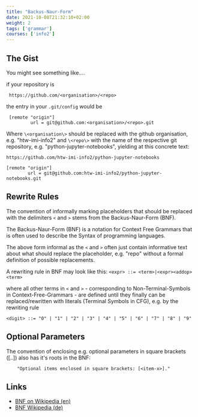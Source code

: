 ```yaml
---
title: "Backus-Naur-Form"
date: 2021-10-08T21:32:10+02:00
weight: 2
tags: ['grammar']
courses: ['info2']
---
```


## The Gist

You might see something like....

if your repository is

     https://github.com/<organisation>/<repo>

the entry in your `.git/config` would be

     [remote "origin"]
             url = git@github.com:<organisation>/<repo>.git

Where `\<organisation\>` should be replaced with the github organisation, e.g. "htw-imi-info2" and
`\<repo\>` with the name of the respective git repository, e.g. "python-jupyter-notebooks", yielding at this concrete text:

    https://github.com/htw-imi-info2/python-jupyter-notebooks

    [remote "origin"]
            url = git@github.com:htw-imi-info2/python-jupyter-notebooks.git

## Rewrite Rules

The convention of informally marking placeholders
that should be replaced with the delimiters `<` and `>` stems from the Backus-Naur-Form (BNF).

The Backus-Naur-Form (BNF) is
a notation for Context Free Grammars
that is often used to describe the Syntax of programming languages.

The above form informal as the `<` and `>` often just contain informative text about what should replace the placeholder, e.g. "repo" without a formal definition of possible replacements.

A rewriting rule in BNF may look like this:
`<expr> ::= <term>|<expr><addop><term>`

where all other terms in `<` and `>` - corresponding to Non-Terminal-Symbols in Context-Free-Grammars - are defined until they finally
can be replaced/rewritten with literals (Terminal Symbols in CFG), e.g. by the rewriting rule

`<digit> ::= "0" | "1" | "2" | "3" | "4" | "5" | "6" | "7" | "8" | "9"`

## Optional Parameters

The convention of enclosing e.g. optional parameters in square brackets ([..]) also has
it's roots in the BNF:

        "Optional items enclosed in square brackets: [<item-x>]."

## Links

- [BNF on Wikipedia (en)](https://en.wikipedia.org/wiki/Backus%E2%80%93Naur_form)
- [BNF Wikipedia (de)](https://de.wikipedia.org/wiki/Backus-Naur-Form)
